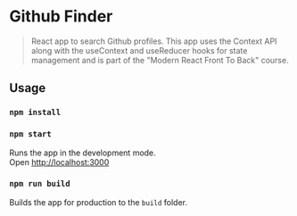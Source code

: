# Github Finder

> React app to search Github profiles. This app uses the Context API along with the useContext and useReducer hooks for state management and is part of the "Modern React Front To Back" course.

## Usage

### `npm install`

### `npm start`

Runs the app in the development mode.<br>
Open [http://localhost:3000](http://localhost:3000)

### `npm run build`

Builds the app for production to the `build` folder.<br>
